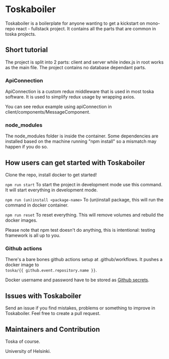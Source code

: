 # Toskaboiler

Toskaboiler is a boilerplate for anyone wanting to get a kickstart on mono-repo react - fullstack project. It contains all the parts that are common in toska projects.

## Short tutorial

The project is split into 2 parts: client and server while index.js in root works as the main file. The project contains no database dependant parts.

### ApiConnection

ApiConnection is a custom redux middleware that is used in most toska software. It is used to simplify redux usage by wrapping axios.

You can see redux example using apiConnection in client/components/MessageComponent. 

### node_modules

The node_modules folder is inside the container. Some dependencies are installed based on the machine running "npm install" so a mismatch may happen if you do so.

## How users can get started with Toskaboiler

Clone the repo, install docker to get started!

`npm run start`
To start the project in development mode use this command. It will start everything in development mode.

`npm run (un)install <package-name>`
To (un)install package, this will run the command in docker container.

`npm run reset`
To reset everything. This will remove volumes and rebuild the docker images.

Please note that npm test doesn't do anything, this is intentional: testing framework is all up to you.

### Github actions
There's a bare bones github actions setup at .github/workflows. It pushes a docker image to   
`toska/{{ github.event.repository.name }}`.  

Docker username and password have to be stored as [Github secrets](https://help.github.com/en/actions/configuring-and-managing-workflows/creating-and-storing-encrypted-secrets).


## Issues with Toskaboiler

Send an issue if you find mistakes, problems or something to improve in Toskaboiler.
Feel free to create a pull request.

## Maintainers and Contribution

Toska of course.

University of Helsinki.
